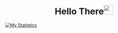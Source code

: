 <h1 align="center">Hello There<img src="https://avatars.githubusercontent.com/u/77707655?v=4" width="30"> </h1>

[![My Statistics](https://github-readme-stats.vercel.app/api?username=NickSavino)](https://github.com/NickSavino/github-readme-stats)
<!--
**NickSavino/NickSavino** is a ✨ _special_ ✨ repository because its `README.md` (this file) appears on your GitHub profile.

Here are some ideas to get you started:

- 🔭 I’m currently working on ...
- 🌱 I’m currently learning ...
- 👯 I’m looking to collaborate on ...
- 🤔 I’m looking for help with ...
- 💬 Ask me about ...
- 📫 How to reach me: ...
- 😄 Pronouns: ...
- ⚡ Fun fact: ...
-->
